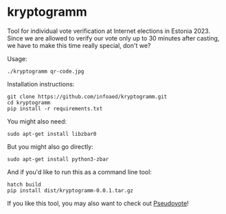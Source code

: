 # kryptogramm

Tool for individual vote verification at Internet elections in Estonia 2023. Since we are allowed to verify our vote only up to 30 minutes after casting, we have to make this time really special, don't we?

Usage:

```
./kryptogramm qr-code.jpg
```

Installation instructions:

```
git clone https://github.com/infoaed/kryptogramm.git
cd kryptogramm
pip install -r requirements.txt
```

You might also need:

```
sudo apt-get install libzbar0
```

But you might also go directly:

```
sudo apt-get install python3-zbar
```

And if you'd like to run this as a command line tool:

```
hatch build
pip install dist/kryptogramm-0.0.1.tar.gz
```

If you like this tool, you may also want to check out [Pseudovote](https://github.com/infoaed/pseudovote)!